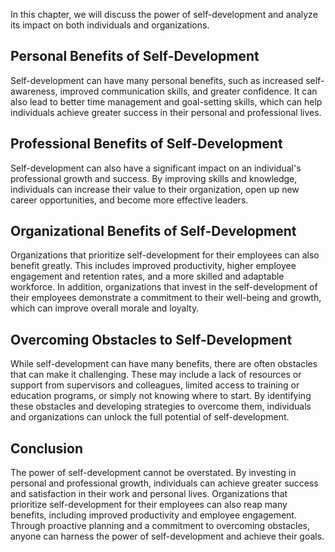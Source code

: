 
In this chapter, we will discuss the power of self-development and analyze its impact on both individuals and organizations.

Personal Benefits of Self-Development
-------------------------------------

Self-development can have many personal benefits, such as increased self-awareness, improved communication skills, and greater confidence. It can also lead to better time management and goal-setting skills, which can help individuals achieve greater success in their personal and professional lives.

Professional Benefits of Self-Development
-----------------------------------------

Self-development can also have a significant impact on an individual's professional growth and success. By improving skills and knowledge, individuals can increase their value to their organization, open up new career opportunities, and become more effective leaders.

Organizational Benefits of Self-Development
-------------------------------------------

Organizations that prioritize self-development for their employees can also benefit greatly. This includes improved productivity, higher employee engagement and retention rates, and a more skilled and adaptable workforce. In addition, organizations that invest in the self-development of their employees demonstrate a commitment to their well-being and growth, which can improve overall morale and loyalty.

Overcoming Obstacles to Self-Development
----------------------------------------

While self-development can have many benefits, there are often obstacles that can make it challenging. These may include a lack of resources or support from supervisors and colleagues, limited access to training or education programs, or simply not knowing where to start. By identifying these obstacles and developing strategies to overcome them, individuals and organizations can unlock the full potential of self-development.

Conclusion
----------

The power of self-development cannot be overstated. By investing in personal and professional growth, individuals can achieve greater success and satisfaction in their work and personal lives. Organizations that prioritize self-development for their employees can also reap many benefits, including improved productivity and employee engagement. Through proactive planning and a commitment to overcoming obstacles, anyone can harness the power of self-development and achieve their goals.
